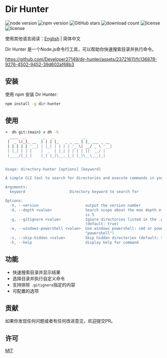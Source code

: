 # Dir Hunter

<div>
  <img alt="node version" src="https://img.shields.io/badge/Node.js-18%2B-brightgreen" />
  <img alt="npm version" src="https://img.shields.io/npm/v/dir-hunter.svg" />
	<img alt="GitHub stars" src="https://img.shields.io/github/stars/Developer27149/dir-hunter.svg" />
  <img alt="download count" src="https://img.shields.io/npm/d18m/dir-hunter.svg" />
  <img alt="license" src="https://img.shields.io/badge/License-MIT-yellow.svg" />
  <img alt="license" src="https://img.shields.io/badge/commitizen-friendly-brightgreen.svg" />  
</div>

使用其他语言阅读：[English](./README.en.md) | 简体中文

Dir Hunter 是一个Node.js命令行工具，可以帮助你快速搜索目录并执行命令。

https://github.com/Developer27149/dir-hunter/assets/23721611/fc136878-9276-4502-9452-39d602af68b3


## 安装




使用 npm 安装 Dir Hunter:

```bash
npm install -g dir-hunter
```

## 使用

```bash
➜  dh git:(main) ✗ dh -h
  ____  _        _   _             _            
 |  _ \(_)_ __  | | | |_   _ _ __ | |_ ___ _ __ 
 | | | | | '__| | |_| | | | | '_ \| __/ _ \ '__|
 | |_| | | |    |  _  | |_| | | | | ||  __/ |   
 |____/|_|_|    |_| |_|\__,_|_| |_|\__\___|_|   
                                                

Usage: directory-hunter [options] [keyword]

A simple CLI tool to search for directories and execute commands in your system

Arguments:
  keyword                    Directory keyword to search for

Options:
  -V, --version                     output the version number
  -d, --depth <value>               Search scope about the max depth of dir,default value   
                                    is 5
  -g, --gitignore <value>           Ignore directories listed in the .gitignore file        
                                    (default: true)
  -w, --windows-powershell <value>  Use windows powershell: cmd or powershell (default:     
                                    "powershell")
  -s, --skip-hidden <value>         Skip hidden directories (default: true)
  -h, --help                        display help for command
```



## 功能

- 快速搜索目录并显示结果
- 选择目录并执行自定义命令
- 支持排除 `.gitignore`指定的内容
- 可配置的选项



## 贡献

如果你发现任何问题或者有任何改进意见，欢迎提交PR。

## 许可

[MIT](LICENSE)

